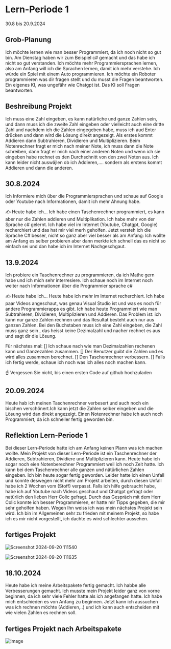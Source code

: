 # Lern-Periode 1

30.8 bis 20.9.2024

## Grob-Planung

Ich möchte lernen wie man besser Programmiert, da ich noch nicht so gut bin. Am Dienstag haben wir zum Beispiel c# gemacht und das habe ich nicht so gut verstanden. Ich möchte mehr Programmiersprachen lernen, also am Anfang will ich die Sprachen lernen, damit ich mehr verstehe. Ich würde ein Spiel mit einem Auto programmieren. Ich möchte ein Roboter programmieren was dir fragen stellt und du musst die Fragen beantworten. Ein eigenes KI, was ungefähr wie Chatgpt ist. Das KI soll Fragen beantworten. 

## Beshreibung Projekt
Ich muss eine Zahl eingeben, es kann natürliche und ganze Zahlen sein, und dann muss ich die zweite Zahl eingeben oder vielleicht auch eine dritte Zahl und nachdem ich die Zahlen eingegeben habe, muss ich aud Enter drücken und dann wird die Lösung direkt angezeigt. Als erstes kommt Addieren dann Subtrahieren, Dividieren und Multiplizieren. Beim Notenrechner fragt er mich nach meiner Note, ich muss dann die Note schreiben, dann fragt er mich nach einer anderen Noten und wenn ich sie eingeben habe rechnet es den Durchschnitt von den zwei Noten aus. Ich kann leider nicht auswäjlen ob ich Addieren,.... sondern als erstens kommt Addieren und dann die anderen.


## 30.8.2024
Ich Informiere mich über die Programmiersprachen und schaue auf Google oder Youtube nach Informationen, damit ich mehr Ahnung habe.

✍️ Heute habe ich... 
Ich habe einen Taschenrechner programmiert, es kann aber nur die Zahlen addieren und Multiplikation. Ich habe mehr von der Sprache c# gelernt. Ich habe viel im Internet (Youtube, Chatgpt, Google) recherchiert und das hat mir viel merh geholfen. Jetzt versteh ich die Sprache C# besser, nicht so ganz aber viel besser als am Anfang: Ich wollte am Anfang es selber probieren aber dann merkte ich schnell das es nicht so einfach sei und dan habe ich im Internet Nachgeschgaut.




## 13.9.2024
Ich probiere ein Taschenrechner zu programmieren, da ich Mathe gern habe und ich mich sehr interresiere. Ich schaue noch im Internet noch weiter nach Informationen über die Programmier sprache c# 

✍️ Heute habe ich... 
Heute habe ich mehr im Internet recherchiert. Ich habe paar Videos angeschaut, was genau Visual Studio ist und was es noch für andere Programmierapps es gibt. Ich habe heute Programmiert wie man Subtrahieren, Dividieren, Multiplizieren und Addieren. Das Problem ist: ich kann nur ganze Zahlen rechnen und das Resultat besteht auch nur aus ganzen Zahlen. Bei den Buchstaben muss ich eine Zahl eingeben, die Zahl muss ganz sein , das heisst keine Dezimalzahl und nacher rechnet es aus und sagt dir die Lösung.

Für nächstes mal:
[] Ich schaue nach wie man Dezimalzahlen rechenen kann und Ganzezahlen zusammen. 
[] Der Benutzer guibt die Zahlen und es wird alles zusammen berechnet.
[] Den Taschenrechner verbessern.
[] Falls ich fertig werde, schaue ich noch was ich alles noch machen kann.




☝️ Vergessen Sie nicht, bis einen ersten Code auf github hochzuladen
## 20.09.2024
Heute hab ich meinen Taschenrechner verbesert und auch noch ein bischen verschönert.Ich kann jetzt die Zahlen selber eingeben und die Lösung wird dan direkt angezeigt. Einen Notenrechner habe ich auch noch Programmiert, da ich schneller fertig geworden bin.
## Reflektion Lern-Periode 1
Bei dieser Lern-Periode hatte ich am Anfang keinen Plann was ich machen wollte. Mein Projekt von dieser Lern-Periode ist ein Taschenrechner der Addieren, Subtrahieren, Dividiere und Multiplizieren kann. Heute habe ich sogar noch eien Notenberechner Programmiert weil ich noch Zeit hatte. Ich kann bei dem Taschenrechner alle ganzen und nätürlichen Zahlen eingeben. Ich bin heute sogar fertig geworden. Leider hatte ich einen Unfall und konnte deswegen nicht mehr am Projekt arbeiten, durch diesen Unfall habe ich 2 Wochen vom (Stoff) verpasst. Falls ich hilfe gebraucht habe, habe ich auf Youtube nach Videos geschaut und Chatgpt gefragt oder natürlich den lieben Herr Colic gefragt. Durch das Gespräch mit dem Herr Colic konnte ich besser Programmieren, er hatte mir Tipps gegeben, die mir sehr geholfen haben. Wegen Ihn weiss ich was mein nächstes Projekt sein wird. Ich bin im Allgemeinen sehr zu frieden mit meinem Projekt, so habe ich es mir nicht vorgestellt, ich dachte es wird schlechter aussehen.




## fertiges Projekt

![Screenshot 2024-09-20 111540](https://github.com/user-attachments/assets/f8007f02-cbe5-42ac-b562-3e6f84eb03db)



![Screenshot 2024-09-20 111635](https://github.com/user-attachments/assets/9186660e-0777-47ff-9be6-6476361740bb)

## 18.10.2024
Heute habe ich meine Arbeitspakete fertig gemacht. Ich habbe alle Verbesserungen gemacht. Ich musste mein Projekt leider ganz von vorne beginnen, da ich sehr viele Fehler hatte als ich angefangen hatte. Ich habe mich entschieden es von Anfang zu beginnen. Jetzt kann ich aussuchen was ich rechnen möchte (Addieren,..) und ich kann auch entscheiden mit wie vielen Zahlen es rechnen soll.
## fertiges Projekt nach Arbeitspakete

![image](https://github.com/user-attachments/assets/87ead58c-63e2-40cb-a183-0d8b21746f7c)













